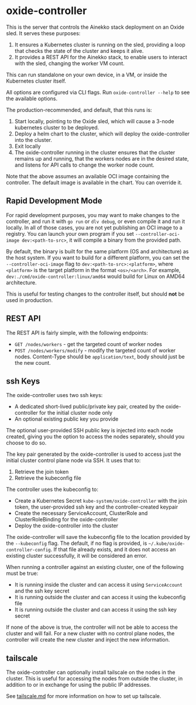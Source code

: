 # oxide-controller

This is the server that controls the Ainekko stack deployment on an Oxide sled. It serves these purposes:

1. It ensures a Kubernetes cluster is running on the sled, providing a loop that checks the state of the cluster and keeps it alive.
1. It provides a REST API for the Ainekko stack, to enable users to interact with the sled, changing the worker VM count.

This can run standalone on your own device, in a VM, or inside the Kubernetes cluster itself.

All options are configured via CLI flags. Run `oxide-controller --help` to see the available options.

The production-recommended, and default, that this runs is:

1. Start locally, pointing to the Oxide sled, which will cause a 3-node kubernetes cluster to be deployed.
1. Deploy a helm chart to the cluster, which will deploy the oxide-controller into the cluster.
1. Exit locally
1. The oxide-controller running in the cluster ensures that the cluster remains up and running, that the workers nodes are in the desired state, and listens for API calls to change the worker node count.

Note that the above assumes an available OCI image containing the controller. The default image is available
in the chart. You can override it.

## Rapid Development Mode

For rapid development purposes, you may want to make changes to the controller, and run it with `go run` or `dlv debug`,
or even compile it and run it locally. In all of those cases, you are not yet publishing an OCI image to a registry.
You can launch your own program if you set `--controller-oci-image dev:<path-to-src>`, it will compile a binary from the
provided path. 

By default, the binary is built for the same platform (OS and architecture) as the host system. If you want to build for
a different platform, you can set the `--controller-oci-image` flag to `dev:<path-to-src>:<platform>`, where
`<platform>` is the target platform in the format `<os>/<arch>`. For example, `dev:./cmd/oxide-controller:linux/amd64`
would build for Linux on AMD64 architecture.

This is useful for testing changes to the controller itself, but should **not** be used in production.

## REST API

The REST API is fairly simple, with the following endpoints:

- `GET /nodes/workers` - get the targeted count of worker nodes
- `POST /nodes/workers/modify` - modify the targeted count of worker nodes. Content-Type should be `application/text`, body should just be the new count.

## ssh Keys

The oxide-controller uses two ssh keys:

- A dedicated short-lived public/private key pair, created by the oxide-controller for the initial cluster node only
- An optional existing public key you provide

The optional user-provided SSH public key is injected into each node created,
giving you the option to access the nodes separately, should you choose to do so.

The key pair generated by the oxide-controller is used to access just the initial cluster control
plane node via SSH. It uses that to:

1. Retrieve the join token
1. Retrieve the kubeconfig file

The controller uses the kubeconfig to:

- Create a Kubernetes Secret `kube-system/oxide-controller` with the join token, the user-provided ssh key and the controller-created keypair
- Create the necessary ServiceAccount, ClusterRole and ClusterRoleBinding for the oxide-controller
- Deploy the oxide-controller into the cluster

The oxide-controller will save the kubeconfig file to the location
provided by the `--kubeconfig` flag. The default, if no flag is provided, is `~/.kube/oxide-controller-config`. If that file already exists, and it does not access an existing cluster
successfully, it will be considered an error.

When running a controller against an existing cluster, one of the following must be true:

- It is running inside the cluster and can access it using `ServiceAccount` and the ssh key secret
- It is running outside the cluster and can access it using the kubeconfig file
- It is running outside the cluster and can access it using the ssh key secret

If none of the above is true, the controller will not be able to access the cluster and will fail.
For a new cluster with no control plane nodes, the controller will create the new cluster and inject
the new information.

## tailscale

The oxide-controller can optionally install tailscale on the nodes in the cluster. This is
useful for accessing the nodes from outside the cluster, in addition to or in exchange for
using the public IP addresses.

See [tailscale.md](./docs/tailscale.md) for more information on how to set up tailscale.
